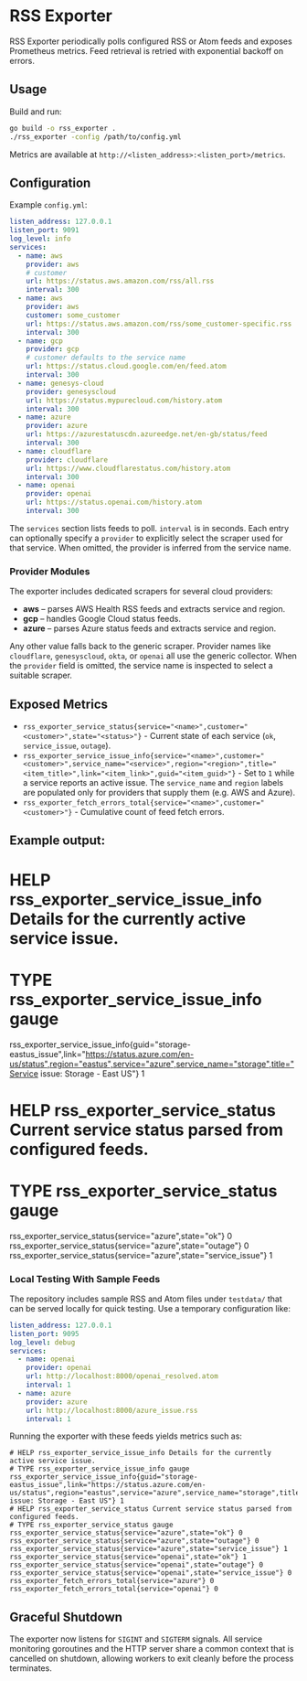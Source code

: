 # RSS Exporter

RSS Exporter periodically polls configured RSS or Atom feeds and exposes Prometheus metrics. Feed retrieval is retried with exponential backoff on errors.

## Usage

Build and run:

```bash
go build -o rss_exporter .
./rss_exporter -config /path/to/config.yml
```

Metrics are available at `http://<listen_address>:<listen_port>/metrics`.

## Configuration

Example `config.yml`:

```yaml
listen_address: 127.0.0.1
listen_port: 9091
log_level: info
services:
  - name: aws
    provider: aws
    # customer 
    url: https://status.aws.amazon.com/rss/all.rss
    interval: 300
  - name: aws
    provider: aws
    customer: some_customer 
    url: https://status.aws.amazon.com/rss/some_customer-specific.rss
    interval: 300
  - name: gcp
    provider: gcp
    # customer defaults to the service name
    url: https://status.cloud.google.com/en/feed.atom
    interval: 300
  - name: genesys-cloud
    provider: genesyscloud
    url: https://status.mypurecloud.com/history.atom
    interval: 300
  - name: azure
    provider: azure
    url: https://azurestatuscdn.azureedge.net/en-gb/status/feed
    interval: 300
  - name: cloudflare
    provider: cloudflare
    url: https://www.cloudflarestatus.com/history.atom
    interval: 300
  - name: openai
    provider: openai
    url: https://status.openai.com/history.atom
    interval: 300
```

The `services` section lists feeds to poll. `interval` is in seconds. Each entry
can optionally specify a `provider` to explicitly select the scraper used for
that service. When omitted, the provider is inferred from the service name.

### Provider Modules

The exporter includes dedicated scrapers for several cloud providers:

* **aws** – parses AWS Health RSS feeds and extracts service and region.
* **gcp** – handles Google Cloud status feeds.
* **azure** – parses Azure status feeds and extracts service and region.

Any other value falls back to the generic scraper. Provider names like
`cloudflare`, `genesyscloud`, `okta`, or `openai` all use the generic collector.
When the `provider` field is omitted, the service name is inspected to select a
suitable scraper.

## Exposed Metrics

* `rss_exporter_service_status{service="<name>",customer="<customer>",state="<status>"}` - Current state of each service (`ok`, `service_issue`, `outage`).
* `rss_exporter_service_issue_info{service="<name>",customer="<customer>",service_name="<service>",region="<region>",title="<item_title>",link="<item_link>",guid="<item_guid>"}` - Set to `1` while a service reports an active issue. The `service_name` and `region` labels are populated only for providers that supply them (e.g. AWS and Azure).
* `rss_exporter_fetch_errors_total{service="<name>",customer="<customer>"}` - Cumulative count of feed fetch errors.

## Example output:

# HELP rss_exporter_service_issue_info Details for the currently active service issue.
# TYPE rss_exporter_service_issue_info gauge
rss_exporter_service_issue_info{guid="storage-eastus_issue",link="https://status.azure.com/en-us/status",region="eastus",service="azure",service_name="storage",title="Service issue: Storage - East US"} 1
# HELP rss_exporter_service_status Current service status parsed from configured feeds.
# TYPE rss_exporter_service_status gauge
rss_exporter_service_status{service="azure",state="ok"} 0
rss_exporter_service_status{service="azure",state="outage"} 0
rss_exporter_service_status{service="azure",state="service_issue"} 1

### Local Testing With Sample Feeds

The repository includes sample RSS and Atom files under `testdata/` that can be served locally for quick testing. Use a temporary configuration like:

```yaml
listen_address: 127.0.0.1
listen_port: 9095
log_level: debug
services:
  - name: openai
    provider: openai
    url: http://localhost:8000/openai_resolved.atom
    interval: 1
  - name: azure
    provider: azure
    url: http://localhost:8000/azure_issue.rss
    interval: 1
```

Running the exporter with these feeds yields metrics such as:

```text
# HELP rss_exporter_service_issue_info Details for the currently active service issue.
# TYPE rss_exporter_service_issue_info gauge
rss_exporter_service_issue_info{guid="storage-eastus_issue",link="https://status.azure.com/en-us/status",region="eastus",service="azure",service_name="storage",title="Service issue: Storage - East US"} 1
# HELP rss_exporter_service_status Current service status parsed from configured feeds.
# TYPE rss_exporter_service_status gauge
rss_exporter_service_status{service="azure",state="ok"} 0
rss_exporter_service_status{service="azure",state="outage"} 0
rss_exporter_service_status{service="azure",state="service_issue"} 1
rss_exporter_service_status{service="openai",state="ok"} 1
rss_exporter_service_status{service="openai",state="outage"} 0
rss_exporter_service_status{service="openai",state="service_issue"} 0
rss_exporter_fetch_errors_total{service="azure"} 0
rss_exporter_fetch_errors_total{service="openai"} 0
```
## Graceful Shutdown

The exporter now listens for `SIGINT` and `SIGTERM` signals. All service
monitoring goroutines and the HTTP server share a common context that is
cancelled on shutdown, allowing workers to exit cleanly before the process
terminates.
